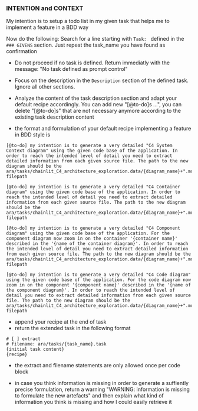 ### INTENTION and CONTEXT
My intention is to setup a todo list in my given task that helps me to implement a feature in a BDD way

Now do the following:
Search for a line starting with `Task: ` defined in the `### GIVENS` section. Just repeat the task_name you have found as confirmation
* Do not proceed if no task is defined. Return immediatly with the message: "No task defined as prompt control" 

* Focus on the description in the `Description` section of the defined task. Ignore all other sections.
* Analyze the content of the task description section and adapt your default recipe accordingly. You can add new "[@to-do]s ...", you can delete "[@to-do]s" that are not necessary anymore according to the existing task description content

* the format and formulation of your default recipe implementing a feature in BDD style is
```
[@to-do] my intention is to generate a very detailed "C4 System Context diagram" using the given code base of the application. In order to reach the intended level of detail you need to extract detailed information from each given source file. The path to the new diagram should be the ara/tasks/chainlit_C4_architecture_exploration.data/{diagram_name}+".md" filepath

[@to-do] my intention is to generate a very detailed "C4 Container diagram" using the given code base of the application. In order to reach the intended level of detail you need to extract detailed information from each given source file. The path to the new diagram should be the ara/tasks/chainlit_C4_architecture_exploration.data/{diagram_name}+".md" filepath

[@to-do] my intention is to generate a very detailed "C4 Component diagram" using the given code base of the application. For the component diagram now zoom in on the container '{container name}' described in the '{name of the container diagram}'. In order to reach the intended level of detail you need to extract detailed information from each given source file. The path to the new diagram should be the ara/tasks/chainlit_C4_architecture_exploration.data/{diagram_name}+".md" filepath

[@to-do] my intention is to generate a very detailed "C4 Code diagram" using the given code base of the application. For the code diagram now zoom in on the component '{component name}' described in the '{name of the component diagram}'. In order to reach the intended level of detail you need to extract detailed information from each given source file. The path to the new diagram should be the ara/tasks/chainlit_C4_architecture_exploration.data/{diagram_name}+".md" filepath
```

* append your recipe at the end of task
* return the extended task in the following format 
```artefact
# [ ] extract 
# filename: ara/tasks/{task_name}.task 
{initial task content}
{recipe}
```
* the extract and filename statements are only allowed once per code block

* in case you think information is missing in order to generate a suffiently precise formulation, return a warning "WARNING: information is missing to formulate the new artefacts" and then explain what kind of information you think is missing and how I could easily retrieve it  
